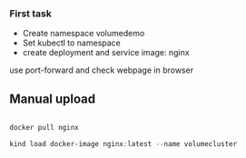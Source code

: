 ### First task

- Create namespace volumedemo
- Set kubectl to namespace
- create deployment and service image: nginx

use port-forward and check webpage in browser



## Manual upload

```powershell

docker pull nginx

kind load docker-image nginx:latest --name volumecluster


```